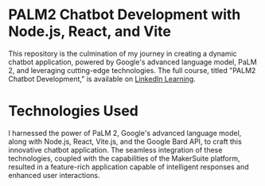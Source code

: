 # PALM2 Chatbot Development with Node.js, React, and Vite
This repository is the culmination of my journey in creating a dynamic chatbot application, powered by Google's advanced language model, PaLM 2, and leveraging cutting-edge technologies. The full course, titled "PALM2 Chatbot Development," is available on [LinkedIn Learning][lil-course-url].

# Technologies Used
I harnessed the power of PaLM 2, Google's advanced language model, along with Node.js, React, Vite.js, and the Google Bard API, to craft this innovative chatbot application. The seamless integration of these technologies, coupled with the capabilities of the MakerSuite platform, resulted in a feature-rich application capable of intelligent responses and enhanced user interactions.


[0]: # (Replace these placeholder URLs with actual course URLs)

[lil-course-url]: https://www.linkedin.com/learning/
